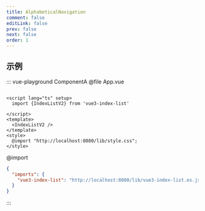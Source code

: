 ```yaml
---
title: AlphabeticalNavigation
comment: false
editLink: false
prev: false
next: false
order: 1
---
```


## 示例

::: vue-playground ComponentA
@file App.vue

```vue

<script lang="ts" setup>
  import {IndexListV2} from 'vue3-index-list'

</script>
<template>
  <IndexListV2 />
</template>
<style>
  @import "http://localhost:8080/lib/style.css";
</style>
```
@import

```json
{
  "imports": {
    "vue3-index-list": "http://localhost:8080/lib/vue3-index-list.es.js"
  }
}
```
:::
